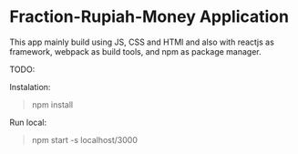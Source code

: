

# Fraction-Rupiah-Money Application

This app mainly build using JS, CSS and HTMl and also with reactjs as framework, webpack as build tools, and npm as package manager.

TODO:

Instalation:
> npm install

Run local:
> npm start -s
> localhost/3000
